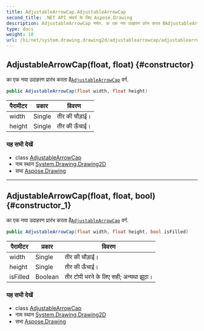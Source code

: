 ```yaml
---
title: AdjustableArrowCap.AdjustableArrowCap
second_title: .NET API संदर्भ के लिए Aspose.Drawing
description: AdjustableArrowCap नर्मत. क एक नय उदहरण प्ररंभ करत हैAdjustableArrowCap वर्ग.
type: docs
weight: 10
url: /hi/net/system.drawing.drawing2d/adjustablearrowcap/adjustablearrowcap/
---
```

## AdjustableArrowCap(float, float) {#constructor}

का एक नया उदाहरण प्रारंभ करता है[`AdjustableArrowCap`](../) वर्ग.

```csharp
public AdjustableArrowCap(float width, float height)
```

| पैरामीटर | प्रकार | विवरण |
| --- | --- | --- |
| width | Single | तीर की चौड़ाई। |
| height | Single | तीर की ऊँचाई। |

### यह सभी देखें

* class [AdjustableArrowCap](../)
* नाम स्थान [System.Drawing.Drawing2D](../../adjustablearrowcap/)
* सभा [Aspose.Drawing](../../../)

---

## AdjustableArrowCap(float, float, bool) {#constructor_1}

का एक नया उदाहरण प्रारंभ करता है[`AdjustableArrowCap`](../) वर्ग.

```csharp
public AdjustableArrowCap(float width, float height, bool isFilled)
```

| पैरामीटर | प्रकार | विवरण |
| --- | --- | --- |
| width | Single | तीर की चौड़ाई। |
| height | Single | तीर की ऊँचाई। |
| isFilled | Boolean | तीर टोपी भरने के लिए सही; अन्यथा झूठा। |

### यह सभी देखें

* class [AdjustableArrowCap](../)
* नाम स्थान [System.Drawing.Drawing2D](../../adjustablearrowcap/)
* सभा [Aspose.Drawing](../../../)



